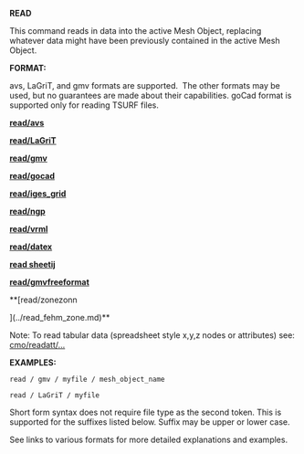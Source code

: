  **READ**

  This command reads in data into the active Mesh Object, replacing
  whatever data might have been previously contained in the active
  Mesh Object.

 **FORMAT:**

  avs, LaGriT, and gmv formats are supported.  The other formats may
  be used, but no guarantees are made about their capabilities. goCad
  format is supported only for reading TSURF files.

 
  **[read/avs](../read_avs.md)**

  **[read/LaGriT](../read_lagrit.md)**

  **[read/gmv](../read_gmv.md)**

  **[read/gocad](../read_gocad.md)**

  **[read/iges\_grid](../read_iges_grid.md)**

  **[read/ngp](../read_ngp.md)**

  **[read/vrml](../read_vrml.md)**

  **[read/datex](../read_datex.md)**

  **[read sheetij](../read_sheetij.md)**

  **[read/gmvfreeformat](../read_freeformat.md)**

  **[read/zonezonn

  ](../read_fehm_zone.md)**
 
  Note: To read tabular data (spreadsheet style x,y,z nodes or
  attributes) see: [cmo/readatt/...](cmo/cmo_readatt.md)

 **EXAMPLES:**

    read / gmv / myfile / mesh_object_name
    
    read / LaGriT / myfile
  
  Short form syntax does not require file type as the second token.
  This is supported for the suffixes listed below. Suffix may be upper
  or lower case.
  
  See links to various formats for more detailed explanations and
  examples.
